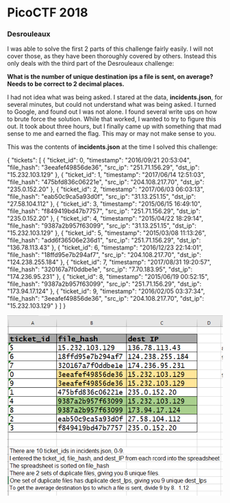 # PicoCTF 2018
### Desrouleaux
I was able to solve the first 2 parts of this challenge fairly easily.  I will not cover those, as they have been thoroughly covered by others.  Instead this only deals with the third part of the Desrouleaux challenge:

**What is the number of unique destination ips a file is sent, on average? Needs to be correct to 2 decimal places.**

I had not idea what was being asked.  I stared at the data, **incidents.json**, for several minutes, but could not understand what was being asked.  I turned to Google, and found out I was not alone.  I found several write ups on how to brute force the solution.  While that worked, I wanted to try to figure this out.  It took about three hours, but I finally came up with something that mad sense to me and earned the flag.  This may or may not make sense to you.

This was the contents of **incidents.json** at the time I solved this challenge:
 
{
    "tickets": [
        {
            "ticket_id": 0,
            "timestamp": "2016/09/21 20:53:04",
            "file_hash": "3eeafef49856de36",
            "src_ip": "251.71.156.29",
            "dst_ip": "15.232.103.129"
        },
        {
            "ticket_id": 1,
            "timestamp": "2017/06/14 12:51:03",
            "file_hash": "475bfd836c06221e",
            "src_ip": "204.108.217.70",
            "dst_ip": "235.0.152.20"
        },
        {
            "ticket_id": 2,
            "timestamp": "2017/06/03 06:03:13",
            "file_hash": "eab50c9ca5a93d0f",
            "src_ip": "31.13.251.15",
            "dst_ip": "27.58.104.112"
        },
        {
            "ticket_id": 3,
            "timestamp": "2015/06/15 16:49:10",
            "file_hash": "f849419bd47b7757",
            "src_ip": "251.71.156.29",
            "dst_ip": "235.0.152.20"
        },
        {
            "ticket_id": 4,
            "timestamp": "2015/04/22 18:29:14",
            "file_hash": "9387a2b957f63099",
            "src_ip": "31.13.251.15",
            "dst_ip": "15.232.103.129"
        },
        {
            "ticket_id": 5,
            "timestamp": "2015/03/08 11:13:26",
            "file_hash": "add6f36506e236d1",
            "src_ip": "251.71.156.29",
            "dst_ip": "136.78.113.43"
        },
        {
            "ticket_id": 6,
            "timestamp": "2016/12/23 22:14:01",
            "file_hash": "18ffd95e7b294af7",
            "src_ip": "204.108.217.70",
            "dst_ip": "124.238.255.184"
        },
        {
            "ticket_id": 7,
            "timestamp": "2017/08/31 19:20:57",
            "file_hash": "320167a7f0ddbe1e",
            "src_ip": "7.70.183.95",
            "dst_ip": "174.236.95.231"
        },
        {
            "ticket_id": 8,
            "timestamp": "2015/06/19 00:52:15",
            "file_hash": "9387a2b957f63099",
            "src_ip": "251.71.156.29",
            "dst_ip": "173.94.17.124"
        },
        {
            "ticket_id": 9,
            "timestamp": "2016/02/05 03:37:34",
            "file_hash": "3eeafef49856de36",
            "src_ip": "204.108.217.70",
            "dst_ip": "15.232.103.129"
        }
    ]
}

![](/img/desrouleaux.png)
